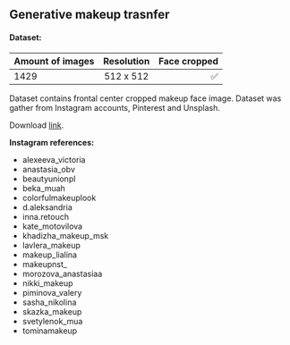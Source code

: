 ## Generative makeup trasnfer

#### Dataset:

| Amount of images | Resolution | Face cropped  |
| :----            |    :----:  |      ----:    |
| 1429             | 512 x 512  |      ✅       |

Dataset contains frontal center cropped makeup face image. Dataset was gather from Instagram accounts, Pinterest and Unsplash.

Download [link](https://drive.google.com/file/d/16ZHYanFx-M3VPQ8LYIViyGG_-YoJyl4v/view?usp=sharing).

**Instagram references:**
+ alexeeva_victoria
+ anastasia_obv
+ beautyunionpl
+ beka_muah
+ colorfulmakeuplook
+ d.aleksandria
+ inna.retouch
+ kate_motovilova
+ khadizha_makeup_msk
+ lavlera_makeup
+ makeup_lialina
+ makeupnst_
+ morozova_anastasiaa
+ nikki_makeup
+ piminova_valery
+ sasha_nikolina
+ skazka_makeup
+ svetylenok_mua
+ tominamakeup
